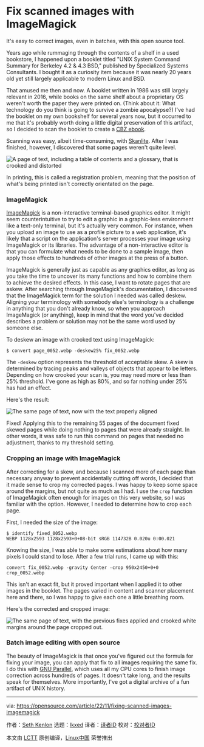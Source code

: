 [#]: subject: "Fix scanned images with ImageMagick"
[#]: via: "https://opensource.com/article/22/11/fixing-scanned-images-imagemagick"
[#]: author: "Seth Kenlon https://opensource.com/users/seth"
[#]: collector: "lkxed"
[#]: translator: " "
[#]: reviewer: " "
[#]: publisher: " "
[#]: url: " "

Fix scanned images with ImageMagick
======

It's easy to correct images, even in batches, with this open source tool.

Years ago while rummaging through the contents of a shelf in a used bookstore, I happened upon a booklet titled "UNIX System Command Summary for Berkeley 4.2 & 4.3 BSD," published by Specialized Systems Consultants. I bought it as a curiosity item because it was nearly 20 years old yet still largely applicable to modern Linux and BSD.

That amused me then and now. A booklet written in 1986 was still largely relevant in 2016, while books on the same shelf about a proprietary OS weren't worth the paper they were printed on. (Think about it: What technology do you think is going to survive a zombie apocalypse?) I've had the booklet on my own bookshelf for several years now, but it occurred to me that it's probably worth doing a little digital preservation of this artifact, so I decided to scan the booklet to create a [CBZ ebook][1].

Scanning was easy, albeit time-consuming, with [Skanlite][2]. After I was finished, however, I discovered that some pages weren't quite level.

![A page of text, including a table of contents and a glossary, that is crooked and distorted][3]

In printing, this is called a registration problem, meaning that the position of what's being printed isn't correctly orientated on the page.

### ImageMagick

[ImageMagick][4] is a non-interactive terminal-based graphics editor. It might seem counterintuitive to try to edit a graphic in a graphic-less environment like a text-only terminal, but it's actually very common. For instance, when you upload an image to use as a profile picture to a web application, it's likely that a script on the application's server processes your image using ImageMagick or its libraries. The advantage of a non-interactive editor is that you can formulate what needs to be done to a sample image, then apply those effects to hundreds of other images at the press of a button.

ImageMagick is generally just as capable as any graphics editor, as long as you take the time to uncover its many functions and how to combine them to achieve the desired effects. In this case, I want to rotate pages that are askew. After searching through ImageMagick's documentation, I discovered that the ImageMagick term for the solution I needed was called deskew. Aligning your terminology with somebody else's terminology is a challenge in anything that you don't already know, so when you approach ImageMagick (or anything), keep in mind that the word you've decided describes a problem or solution may not be the same word used by someone else.

To deskew an image with crooked text using ImageMagick:

```
$ convert page_0052.webp -deskew25% fix_0052.webp
```

The `-deskew` option represents the threshold of acceptable skew. A skew is determined by tracing peaks and valleys of objects that appear to be letters. Depending on how crooked your scan is, you may need more or less than 25% threshold. I've gone as high as 80%, and so far nothing under 25% has had an effect.

Here's the result:

![The same page of text, now with the text properly aligned][5]

Fixed! Applying this to the remaining 55 pages of the document fixed skewed pages while doing nothing to pages that were already straight. In other words, it was safe to run this command on pages that needed no adjustment, thanks to my threshold setting.

### Cropping an image with ImageMagick

After correcting for a skew, and because I scanned more of each page than necessary anyway to prevent accidentally cutting off words, I decided that it made sense to crop my corrected pages. I was happy to keep some space around the margins, but not quite as much as I had. I use the `crop` function of ImageMagick often enough for images on this very website, so I was familiar with the option. However, I needed to determine how to crop each page.

First, I needed the size of the image:

```
$ identify fixed_0052.webp
WEBP 1128x2593 1128x2593+0+08-bit sRGB 114732B 0.020u 0:00.021
```

Knowing the size, I was able to make some estimations about how many pixels I could stand to lose. After a few trial runs, I came up with this:

```
convert fix_0052.webp -gravity Center -crop 950x2450+0+0 crop_0052.webp
```

This isn't an exact fit, but it proved important when I applied it to other images in the booklet. The pages varied in content and scanner placement here and there, so I was happy to give each one a little breathing room.

Here's the corrected and cropped image:

![The same page of text, with the previous fixes applied and crooked white margins around the page cropped out.][6]

### Batch image editing with open source

The beauty of ImageMagick is that once you've figured out the formula for fixing your image, you can apply that fix to all images requiring the same fix. I do this with [GNU Parallel][7], which uses all my CPU cores to finish image correction across hundreds of pages. It doesn't take long, and the results speak for themselves. More importantly, I've got a digital archive of a fun artifact of UNIX history.

--------------------------------------------------------------------------------

via: https://opensource.com/article/22/11/fixing-scanned-images-imagemagick

作者：[Seth Kenlon][a]
选题：[lkxed][b]
译者：[译者ID](https://github.com/译者ID)
校对：[校对者ID](https://github.com/校对者ID)

本文由 [LCTT](https://github.com/LCTT/TranslateProject) 原创编译，[Linux中国](https://linux.cn/) 荣誉推出

[a]: https://opensource.com/users/seth
[b]: https://github.com/lkxed
[1]: https://opensource.com/article/19/3/comic-book-archive-djvu
[2]: https://opensource.com/article/22/2/scan-documents-skanlite-linux-kde
[3]: https://opensource.com/sites/default/files/2022-10/imagemagick-crook_1.png
[4]: https://opensource.com/article/17/8/imagemagick
[5]: https://opensource.com/sites/default/files/2022-10/imagemagick-deskew-fix.png
[6]: https://opensource.com/sites/default/files/2022-10/imagemagick-deskew-crop.png
[7]: http://LINK-TO-SETH-GNU-PARALLEL-REDHAT.COM/SYSADMIN
